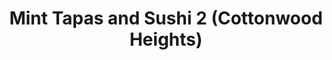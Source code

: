 ---
layout: place
title: "Mint Tapas and Sushi 2 (Cottonwood Heights)"
permalink: /utah/holladay/mint-tapas-and-sushi-2-cottonwood-heights.html
stateAbbr: UT
stateName: Utah
cityName: Holladay
place_id: ChIJqWMmvR1jUocREYyiBvHS1k0
photos:
  - name: >-
      places/ChIJqWMmvR1jUocREYyiBvHS1k0/photos/AeeoHcI1qvPdSIWkVwA6_TTnMavRcUXI1utefJh6q81ciIYUzEhGPlqy82r39oVS9Mvwqh9kbOWc9K1sAzNQaAQlkpKNfRLAxdOJMyQcoGIO8sTl9hOXLpec7dIufub7ueBkXprLfW8V5soVXKXwSNge-h9GsXkWCvBvFVWpaVd_DnSUVkr8mkrZoFIBFUGbrlSkWd2SxrNDuaZaxNhNHtf21ZTT6xXO3_bnULaLNelM3EtZRSZagGhxoBXWTieLKeyKOZGp5GI0MaJ23UP7b5CORGNboGRzmeeZcRMASEHpfAcmAA
    widthPx: 4032
    heightPx: 3024
    authorAttributions:
      - displayName: Mint Tapas and Sushi 2 (Cottonwood Heights)
        uri: https://maps.google.com/maps/contrib/108014099567313467760
        photoUri: >-
          https://lh3.googleusercontent.com/a-/ALV-UjWSRlmyrJg3GbtZQaMoWCdWAyYR4GyzoZrQRy11u36bnt93-_I=s100-p-k-no-mo
    flagContentUri: >-
      https://www.google.com/local/imagery/report/?cb_client=maps_api_places.places_api&image_key=!1e10!2sAF1QipPSl0dCVamI2NIQ1zhcDcrMVQoxUI_aC13zFjfl&hl=en-US
    googleMapsUri: >-
      https://www.google.com/maps/place//data=!3m4!1e2!3m2!1sAF1QipPSl0dCVamI2NIQ1zhcDcrMVQoxUI_aC13zFjfl!2e10!4m2!3m1!1s0x8752631dbd2663a9:0x4dd6d2f106a28c11
  - name: >-
      places/ChIJqWMmvR1jUocREYyiBvHS1k0/photos/AeeoHcJExDsfAQxT5oYQCfo5wgLgM2QHrpDl6lSavr7vnwd9Rq6iWAW5wMy2yIB9Ew_MbcSBW3TxS6UgMMkpgcNvd4IQMAcvj99hxn_7ckcIQM63tOg2TexjcU3-G1L-_54yqqQMSuf2MLxHnUgcXhqVcLlakKs97-Nu8UfbweCY88Ush_4x8cunIhNrRskcUSfdURJmLNR8az3ciOcs5QZvJCR5zrhmOidI7N-FYFGgXo-KvK4hWl7UP0kQdyuSE25_mUO6BXLUEM7vDp3cWAYiyv_9_lIxBgYxNiWalIyIsYE1Dw
    widthPx: 1280
    heightPx: 960
    authorAttributions:
      - displayName: Mint Tapas and Sushi 2 (Cottonwood Heights)
        uri: https://maps.google.com/maps/contrib/108014099567313467760
        photoUri: >-
          https://lh3.googleusercontent.com/a-/ALV-UjWSRlmyrJg3GbtZQaMoWCdWAyYR4GyzoZrQRy11u36bnt93-_I=s100-p-k-no-mo
    flagContentUri: >-
      https://www.google.com/local/imagery/report/?cb_client=maps_api_places.places_api&image_key=!1e10!2sAF1QipPRhzjJlf1Bdp76Qe4cC26yCPxfwEly57n1IzLe&hl=en-US
    googleMapsUri: >-
      https://www.google.com/maps/place//data=!3m4!1e2!3m2!1sAF1QipPRhzjJlf1Bdp76Qe4cC26yCPxfwEly57n1IzLe!2e10!4m2!3m1!1s0x8752631dbd2663a9:0x4dd6d2f106a28c11
  - name: >-
      places/ChIJqWMmvR1jUocREYyiBvHS1k0/photos/AeeoHcLsQvDF4-hJuuvadza1dW0ZqPFR01siUU4PjQwFJHPEJVisHN0nCu5Q5FUrEJ2D-uI7_vWvP-kuygDDZhL6fh0PAlU0gU8RHZIaVIKL5Uzh14DWmkoNWAxgmKsU6qJgMBc53sAK6TUMLt7lqUb-cd4BsqDfUOtV07nh_5Ha27Jqa8wfwaLJZosJgEharpacICPxDK2r9Nh8U_sr6tgir6cK_ROGWLrFhamOJJznzWUftYzAIoM4XyOAASTeNHQxHdEgULRKMyErt5OosNeHzYnpVFJXySqBVrzf6lVc5QVhYQ
    widthPx: 4800
    heightPx: 3201
    authorAttributions:
      - displayName: Mint Tapas and Sushi 2 (Cottonwood Heights)
        uri: https://maps.google.com/maps/contrib/108014099567313467760
        photoUri: >-
          https://lh3.googleusercontent.com/a-/ALV-UjWSRlmyrJg3GbtZQaMoWCdWAyYR4GyzoZrQRy11u36bnt93-_I=s100-p-k-no-mo
    flagContentUri: >-
      https://www.google.com/local/imagery/report/?cb_client=maps_api_places.places_api&image_key=!1e10!2sAF1QipMkJSWBP77Fp70_dMbtJtbhKQ9eVJ52VxsKp3V2&hl=en-US
    googleMapsUri: >-
      https://www.google.com/maps/place//data=!3m4!1e2!3m2!1sAF1QipMkJSWBP77Fp70_dMbtJtbhKQ9eVJ52VxsKp3V2!2e10!4m2!3m1!1s0x8752631dbd2663a9:0x4dd6d2f106a28c11
  - name: >-
      places/ChIJqWMmvR1jUocREYyiBvHS1k0/photos/AeeoHcJsesKZAo1r1w8VI4yH-ZFuAnTWh9WHZGdRkZlSzYWKQoncZO_ul9NJTxexoWtpcgI_EjhWeIn4QRl2zKOU2vTYze9-CIU-Yvs8SDUXyo7k-Y7trT3Ibo8YKnpufaxNPszWHYNH9H9LRQHElovE17Xh1BHmcAen_P5rhARXQY0LL7ESoMLTkkf9YxvUHYKsteNoQ13z--2rFyyfTOBMB1WjDBmlPv2dy8uKVjN4NqN14s2EI0Dq-mt9Q-IKxL3r0jEzgAjO7lXJAAdzHjz18Tuz5X3LHpaBAB1Oq4GNrAqwOw
    widthPx: 4800
    heightPx: 3201
    authorAttributions:
      - displayName: Mint Tapas and Sushi 2 (Cottonwood Heights)
        uri: https://maps.google.com/maps/contrib/108014099567313467760
        photoUri: >-
          https://lh3.googleusercontent.com/a-/ALV-UjWSRlmyrJg3GbtZQaMoWCdWAyYR4GyzoZrQRy11u36bnt93-_I=s100-p-k-no-mo
    flagContentUri: >-
      https://www.google.com/local/imagery/report/?cb_client=maps_api_places.places_api&image_key=!1e10!2sAF1QipO9K_PrKZTWc7Vh2iRcyL1Oe88Ipc2ZfiWEqVmr&hl=en-US
    googleMapsUri: >-
      https://www.google.com/maps/place//data=!3m4!1e2!3m2!1sAF1QipO9K_PrKZTWc7Vh2iRcyL1Oe88Ipc2ZfiWEqVmr!2e10!4m2!3m1!1s0x8752631dbd2663a9:0x4dd6d2f106a28c11
  - name: >-
      places/ChIJqWMmvR1jUocREYyiBvHS1k0/photos/AeeoHcLKSJt4qUIDydRhqMWl5S8weSfa28HZ5qq33wGn0Ncyf6Q_2wxxSzVJ0vpOhnOn2-nr6O_LxZXgowF7iTy8T5DeF40-9lZReF4dEaj7_Sg9BChmO5rGivA_61ms_RWzpD-pwfTP6ZXCZ_OulmMKfK2bkn7p6BGIH63uB8zclpnBcEP6QEU-FRpiNz2yhCEw0nzq5xbTDFzQ2OTAn_HiG47FYNtUHlD1NfQNJIArHTbpjBWV3FDUtXI1fSKoKiDImfTFT4X3wqefMXNowLer7pZSF-aBJykIp86qCQq8iTki_A
    widthPx: 4800
    heightPx: 3201
    authorAttributions:
      - displayName: Mint Tapas and Sushi 2 (Cottonwood Heights)
        uri: https://maps.google.com/maps/contrib/108014099567313467760
        photoUri: >-
          https://lh3.googleusercontent.com/a-/ALV-UjWSRlmyrJg3GbtZQaMoWCdWAyYR4GyzoZrQRy11u36bnt93-_I=s100-p-k-no-mo
    flagContentUri: >-
      https://www.google.com/local/imagery/report/?cb_client=maps_api_places.places_api&image_key=!1e10!2sAF1QipNBuSezRjPZmg3U27xwBQ0DREmAMALhg8eFqt9l&hl=en-US
    googleMapsUri: >-
      https://www.google.com/maps/place//data=!3m4!1e2!3m2!1sAF1QipNBuSezRjPZmg3U27xwBQ0DREmAMALhg8eFqt9l!2e10!4m2!3m1!1s0x8752631dbd2663a9:0x4dd6d2f106a28c11
  - name: >-
      places/ChIJqWMmvR1jUocREYyiBvHS1k0/photos/AeeoHcJGZf7Jmkf0qOUSEKr3HNVZHeozNPT1p1LY9tXInmmR05hTdKTVyND3EV5ibIka8OD4IF6ft80QRE1Xz4USaUe_LmE-wd3D3_B8xys51Q_18vI0AfAj6G94do9fiVUGdQkPdWiVekItgh7lssyB7gPdPHw8aze3DAiDGPbJITtN2PKdH-pomRv7_n3k9koHEZalOchRAnl92h4brdWOZP3WHyruapb_f-Vkjej7amC3dhSfwq0Rupyh6kLSuzx5aejQbOKiNwhX73gdqSFiNygD7IBpgEetShbRBKuchreHYQ
    widthPx: 4800
    heightPx: 3201
    authorAttributions:
      - displayName: Mint Tapas and Sushi 2 (Cottonwood Heights)
        uri: https://maps.google.com/maps/contrib/108014099567313467760
        photoUri: >-
          https://lh3.googleusercontent.com/a-/ALV-UjWSRlmyrJg3GbtZQaMoWCdWAyYR4GyzoZrQRy11u36bnt93-_I=s100-p-k-no-mo
    flagContentUri: >-
      https://www.google.com/local/imagery/report/?cb_client=maps_api_places.places_api&image_key=!1e10!2sAF1QipOP4mGrTn5SJOLKKYHkICLe090LCyKEyfvxVfoL&hl=en-US
    googleMapsUri: >-
      https://www.google.com/maps/place//data=!3m4!1e2!3m2!1sAF1QipOP4mGrTn5SJOLKKYHkICLe090LCyKEyfvxVfoL!2e10!4m2!3m1!1s0x8752631dbd2663a9:0x4dd6d2f106a28c11
  - name: >-
      places/ChIJqWMmvR1jUocREYyiBvHS1k0/photos/AeeoHcKt1-QoentqA7Ji-MWk-ObAw1sYpw3KsxbrjM_GLdTwE5la-E9nw1RXbpHD7YtXz4y7ohIiYDJOMR9KOQ6aq9e3yBetp46dCTj0P6DAQJ0x6duWymkZjPtc-tBvo9XOpoOzOXmVOdZdLRqPmNj_STXB6vvD9AlPmXi7_7NuYP3tmRGtThF9Nsf-itY0-vCn1mIXhmN_oY2uUvdwAIhD0w80N647RSV4r9S6HfSrmWxz0_FlB-KnbermyAfetrmfTL0mzvJushS9qWWTrOqBWS-xfeG8D9jdLX17aWfqgePRog
    widthPx: 4800
    heightPx: 3201
    authorAttributions:
      - displayName: Mint Tapas and Sushi 2 (Cottonwood Heights)
        uri: https://maps.google.com/maps/contrib/108014099567313467760
        photoUri: >-
          https://lh3.googleusercontent.com/a-/ALV-UjWSRlmyrJg3GbtZQaMoWCdWAyYR4GyzoZrQRy11u36bnt93-_I=s100-p-k-no-mo
    flagContentUri: >-
      https://www.google.com/local/imagery/report/?cb_client=maps_api_places.places_api&image_key=!1e10!2sAF1QipPGh2wPsjTd5o57ip2Fq_Xui9DmLhT8WnBtRdaY&hl=en-US
    googleMapsUri: >-
      https://www.google.com/maps/place//data=!3m4!1e2!3m2!1sAF1QipPGh2wPsjTd5o57ip2Fq_Xui9DmLhT8WnBtRdaY!2e10!4m2!3m1!1s0x8752631dbd2663a9:0x4dd6d2f106a28c11
  - name: >-
      places/ChIJqWMmvR1jUocREYyiBvHS1k0/photos/AeeoHcI2vjKRkRlYY_c9Nz2jj_aRCOUfmLPuXKOPJov5RWxNdKa_lERca0M5kWe4OljwBFjKadru0ahmxVHhxtTzQ7yRIcYRd2BQhp2YiKnCh-WoFQ09GjvwB-i8i_UDASh1XY4NtcJ1dMtDpqx1ec0D55kgKrVcIJC8nV4w38KpjGVzE-Rg8w3wShRQuuUT2ZRQr373fnrL8wEGqOo3S7JC5Hgv6EparRLF7xluls8eVf09CEBzFnjhKnaW2TGV0r0LFtNkQhxGGCrIvP54xv1Zj69n3BdmSp780xxJLFC6q3XquRmxflW8UmsHgp8hN7HzHR6pit5PdE1hwnq_pg6VH1GcJ5Q-s8DQjE3NkxWOhSUWfAIbsApWThHHV8VujkWyeza86ju2Votl6KYIP27fM7ywKf3u5pDkavKAjnYhPGUz6lLL
    widthPx: 4000
    heightPx: 3000
    authorAttributions:
      - displayName: Eli Casper
        uri: https://maps.google.com/maps/contrib/114301965369883969507
        photoUri: >-
          https://lh3.googleusercontent.com/a-/ALV-UjVnyyBYhfWj4EwtYS-BAC0E18UTu9y7ga7BJoVWwcOaycdhVis=s100-p-k-no-mo
    flagContentUri: >-
      https://www.google.com/local/imagery/report/?cb_client=maps_api_places.places_api&image_key=!1e10!2sCIHM0ogKEICAgID50tep7gE&hl=en-US
    googleMapsUri: >-
      https://www.google.com/maps/place//data=!3m4!1e2!3m2!1sCIHM0ogKEICAgID50tep7gE!2e10!4m2!3m1!1s0x8752631dbd2663a9:0x4dd6d2f106a28c11
  - name: >-
      places/ChIJqWMmvR1jUocREYyiBvHS1k0/photos/AeeoHcK-9L2BGzAZwRslULUhEEl722G1uGwlEihL-Oo-GyfZH3FAkgHpM347F8_WBUPJqi6pid0bf85UzHaPeITSho854cZ-EvQ4WWlvqAT4qtLylG0-Iw0k1O2W3jXYk_BMsKXdxm1V0zcl45RLCuLFw8UctfuMoseP4NE9aDZrSZp0zr4oyfdXJEwbv-KijtWxLhT9XVW_uugVNRMTuY712xPCg9R7BxazYo1ioSNzuviqS1S1XzIDdthBnjT3Uiim3TaSfk8toAktdPibQ0D-CJU8SmMOeASFqMwbBqxVubI8m_up5opXdoEnVfrAM9S_cNwmhNPUJlMem3iYgHCWzqyzzs2Cu839Fn34LKXOFY3tXsxCyICVqcTu50NUnJcjnDd0NTVyCzSiXs20w_fsJdyygBk9ZINpdnZ7jrXe92U
    widthPx: 3024
    heightPx: 4032
    authorAttributions:
      - displayName: Jory Allen
        uri: https://maps.google.com/maps/contrib/108576130387953207895
        photoUri: >-
          https://lh3.googleusercontent.com/a-/ALV-UjX5gp9-wIZnwfZ3ZWZ-LrFwpKBjo70dqk-12aqTckPBhPbBudJa9w=s100-p-k-no-mo
    flagContentUri: >-
      https://www.google.com/local/imagery/report/?cb_client=maps_api_places.places_api&image_key=!1e10!2sCIHM0ogKEICAgMCAs4zdFQ&hl=en-US
    googleMapsUri: >-
      https://www.google.com/maps/place//data=!3m4!1e2!3m2!1sCIHM0ogKEICAgMCAs4zdFQ!2e10!4m2!3m1!1s0x8752631dbd2663a9:0x4dd6d2f106a28c11
  - name: >-
      places/ChIJqWMmvR1jUocREYyiBvHS1k0/photos/AeeoHcILc274_CBj8q73EcXs8U_Z_ZIrP8Kf9E4NOZsUDEm-2h_z2tMWIsgYpbPJZZgTJPD1DVjKeVzRDFx5BE4WXpVJ5Sq-acDbG2dPewdNo9wJj4tICL5mZAlgmNgX51eMnJLENn3Vkxfts7bM5qNxBo5tPNg_sHJuoPdLLWSSPEdsjFztpfJK1DuWE0KLtiLW_HMNXvy18ZFvzC1CGWnGoB4q4oLJMZaCcpdRq-uz3_E6z7smdP1trPEJz9rw9DcHCPaB8KM5Jc1fCni5uiSzhQhGQymEm8B9Z8Gf28QsFLMUeg
    widthPx: 4800
    heightPx: 3201
    authorAttributions:
      - displayName: Mint Tapas and Sushi 2 (Cottonwood Heights)
        uri: https://maps.google.com/maps/contrib/108014099567313467760
        photoUri: >-
          https://lh3.googleusercontent.com/a-/ALV-UjWSRlmyrJg3GbtZQaMoWCdWAyYR4GyzoZrQRy11u36bnt93-_I=s100-p-k-no-mo
    flagContentUri: >-
      https://www.google.com/local/imagery/report/?cb_client=maps_api_places.places_api&image_key=!1e10!2sAF1QipNg50BzDMdMbLpwk40bn0mkNSPhLM6NuImkTvI4&hl=en-US
    googleMapsUri: >-
      https://www.google.com/maps/place//data=!3m4!1e2!3m2!1sAF1QipNg50BzDMdMbLpwk40bn0mkNSPhLM6NuImkTvI4!2e10!4m2!3m1!1s0x8752631dbd2663a9:0x4dd6d2f106a28c11
address: 3158 E 6200 S Ste B, Holladay, UT 84121, USA
street: 3158 E 6200 S Ste B
city: Holladay
state: UT
zip: '84121'
country: USA
neighborhood: null
latitude: '40.635059'
longitude: '-111.803804'
accessibility_options:
  wheelchairAccessibleParking: true
  wheelchairAccessibleEntrance: true
  wheelchairAccessibleRestroom: true
  wheelchairAccessibleSeating: true
business_status: OPERATIONAL
name: Mint Tapas and Sushi 2 (Cottonwood Heights)
google_maps_links:
  directionsUri: >-
    https://www.google.com/maps/dir//''/data=!4m7!4m6!1m1!4e2!1m2!1m1!1s0x8752631dbd2663a9:0x4dd6d2f106a28c11!3e0
  placeUri: https://maps.google.com/?cid=5608902318576798737
  writeAReviewUri: >-
    https://www.google.com/maps/place//data=!4m3!3m2!1s0x8752631dbd2663a9:0x4dd6d2f106a28c11!12e1
  reviewsUri: >-
    https://www.google.com/maps/place//data=!4m4!3m3!1s0x8752631dbd2663a9:0x4dd6d2f106a28c11!9m1!1b1
  photosUri: >-
    https://www.google.com/maps/place//data=!4m3!3m2!1s0x8752631dbd2663a9:0x4dd6d2f106a28c11!10e5
primary_type: Restaurant
opening_hours:
  regular: null
  current: null
secondary_opening_hours:
  regular:
    weekdayDescriptions: null
    type: null
  current:
    weekdayDescriptions: null
    type: null
phone: null
price_level: null
price_range: null
rating: null
rating_count: 0
website: null
description: null
reviews: null
parking_options: null
payment_options: null
allow_dogs: null
curbside_pickup: null
delivery: null
dine_in: null
good_for_children: null
good_for_groups: null
good_for_sports: null
live_music: null
menu_for_children: null
outdoor_seating: null
reservable: null
restroom: null
serves_beer: null
serves_breakfast: null
serves_brunch: null
serves_cocktails: null
serves_coffee: null
serves_dinner: null
serves_dessert: null
serves_lunch: null
serves_vegetarian_food: null
serves_wine: null
takeout: null

---